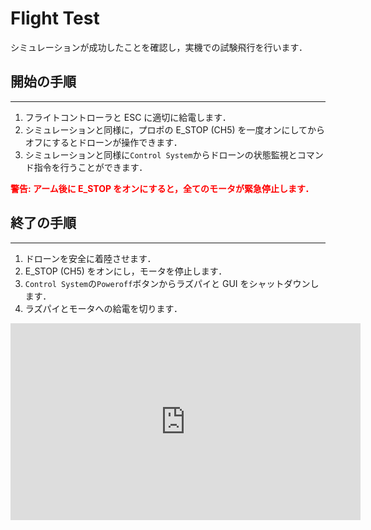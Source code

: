 # Flight Test

シミュレーションが成功したことを確認し，実機での試験飛行を行います．

## 開始の手順

---

1. フライトコントローラと ESC に適切に給電します．
1. シミュレーションと同様に，プロポの E_STOP (CH5) を一度オンにしてからオフにするとドローンが操作できます．
1. シミュレーションと同様に`Control System`からドローンの状態監視とコマンド指令を行うことができます．

<span style="color: red;"><strong>警告: アーム後に E_STOP をオンにすると，全てのモータが緊急停止します．</strong></span>

## 終了の手順

---

1. ドローンを安全に着陸させます．
1. E_STOP (CH5) をオンにし，モータを停止します．
1. `Control System`の`Poweroff`ボタンからラズパイと GUI をシャットダウンします．
1. ラズパイとモータへの給電を切ります．

<iframe width="560" height="315" src="https://www.youtube.com/embed/EldjS8AnBjw?si=mdp2SFPWEta51UOP" title="YouTube video player" frameborder="0" allow="accelerometer; autoplay; clipboard-write; encrypted-media; gyroscope; picture-in-picture; web-share" allowfullscreen></iframe>
<br>
